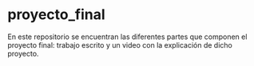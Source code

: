 # proyecto_final
En este repositorio se encuentran las diferentes partes que componen el proyecto final: trabajo escrito y un video con la explicación de dicho proyecto.
